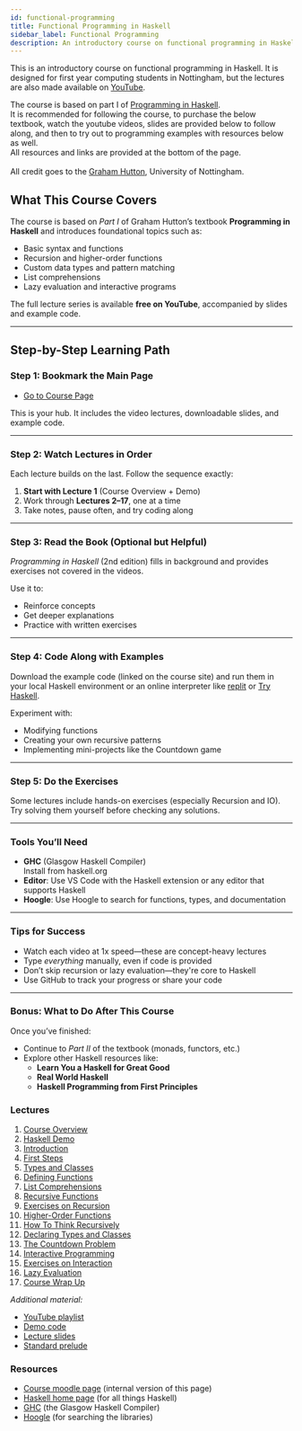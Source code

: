 ```yaml
---
id: functional-programming
title: Functional Programming in Haskell
sidebar_label: Functional Programming
description: An introductory course on functional programming in Haskell
--- 
```


This is an introductory course on functional programming in Haskell. It is designed for first year computing students in Nottingham, but the lectures are also made available on [YouTube](http://tinyurl.com/haskell-notts2).

The course is based on part I of [Programming in Haskell](http://people.cs.nott.ac.uk/pszgmh/pih.html).\
It is recommended for following the course, to purchase the below textbook, watch the youtube videos, slides are provided below to follow along, and then to try out to programming examples with resources below as well. \
All resources and links are provided at the bottom of the page.\
\
All credit goes to the [Graham Hutton](https://people.cs.nott.ac.uk/pszgmh/), University of Nottingham.

## What This Course Covers

The course is based on _Part I_ of Graham Hutton’s textbook **Programming in Haskell** and introduces foundational topics such as:

* Basic syntax and functions
* Recursion and higher-order functions
* Custom data types and pattern matching
* List comprehensions
* Lazy evaluation and interactive programs

The full lecture series is available **free on YouTube**, accompanied by slides and example code.

***

## Step-by-Step Learning Path

### Step 1: Bookmark the Main Page

* [Go to Course Page](https://people.cs.nott.ac.uk/pszgmh/pgp.html)

This is your hub. It includes the video lectures, downloadable slides, and example code.

***

### Step 2: Watch Lectures in Order

Each lecture builds on the last. Follow the sequence exactly:

1. **Start with Lecture 1** (Course Overview + Demo)
2. Work through **Lectures 2–17**, one at a time
3. Take notes, pause often, and try coding along

***

### Step 3: Read the Book (Optional but Helpful)

_Programming in Haskell_ (2nd edition) fills in background and provides exercises not covered in the videos.

Use it to:

* Reinforce concepts
* Get deeper explanations
* Practice with written exercises

***

### Step 4: Code Along with Examples

Download the example code (linked on the course site) and run them in your local Haskell environment or an online interpreter like [replit](https://replit.com/) or [Try Haskell](https://tryhaskell.org/).

Experiment with:

* Modifying functions
* Creating your own recursive patterns
* Implementing mini-projects like the Countdown game

***

### Step 5: Do the Exercises

Some lectures include hands-on exercises (especially Recursion and IO). Try solving them yourself before checking any solutions.

***

### Tools You’ll Need

* **GHC** (Glasgow Haskell Compiler)\
  Install from haskell.org
* **Editor**: Use VS Code with the Haskell extension or any editor that supports Haskell
* **Hoogle**: Use Hoogle to search for functions, types, and documentation

***

### Tips for Success

* Watch each video at 1x speed—these are concept-heavy lectures
* Type _everything_ manually, even if code is provided
* Don’t skip recursion or lazy evaluation—they're core to Haskell
* Use GitHub to track your progress or share your code

***

### Bonus: What to Do After This Course

Once you’ve finished:

* Continue to _Part II_ of the textbook (monads, functors, etc.)
* Explore other Haskell resources like:
  * **Learn You a Haskell for Great Good**
  * **Real World Haskell**
  * **Haskell Programming from First Principles**

### Lectures

1. [Course Overview](https://youtu.be/qThX0aoW9YI)
2. [Haskell Demo](https://youtu.be/Qmi6T2AKA3k)
3. [Introduction](https://youtu.be/RS3X-KpefdE)
4. [First Steps](https://youtu.be/7hM4LrJVxDk)
5. [Types and Classes](https://youtu.be/6w38pf__nZk)
6. [Defining Functions](https://youtu.be/xBeI-TftpF8)
7. [List Comprehensions](https://youtu.be/oq7-RPLp3sI)
8. [Recursive Functions](https://youtu.be/RB2Ca7uqsUg)
9. [Exercises on Recursion](https://youtu.be/NpsUylZCVSA)
10. [Higher-Order Functions](https://youtu.be/4cqtYzG1Tfw)
11. [How To Think Recursively](https://youtu.be/14corMR2sQ4)
12. [Declaring Types and Classes](https://youtu.be/JDrMF0ondUU)
13. [The Countdown Problem](https://youtu.be/rQ0AoSV90QQ)
14. [Interactive Programming](https://youtu.be/oDqHNkQK97k)
15. [Exercises on Interaction](https://youtu.be/LOxP_jxI4KI)
16. [Lazy Evaluation](https://youtu.be/84bwnE2KZiA)
17. [Course Wrap Up](https://youtu.be/Q6g-uXi9Rko)

_Additional material:_

* [YouTube playlist](http://tinyurl.com/haskell-notts)
* [Demo code](http://people.cs.nott.ac.uk/pszgmh/pgp-countdown.hs)
* [Lecture slides](http://people.cs.nott.ac.uk/pszgmh/PGP-Haskell.zip)
* [Standard prelude](http://people.cs.nott.ac.uk/pszgmh/prelude-new.pdf)

### Resources

* [Course moodle page](https://moodle.nottingham.ac.uk/course/view.php?id=137725) (internal version of this page)
* [Haskell home page](http://www.haskell.org/) (for all things Haskell)
* [GHC](http://haskell.org/downloads/) (the Glasgow Haskell Compiler)
* [Hoogle](http://www.haskell.org/hoogle/) (for searching the libraries)
